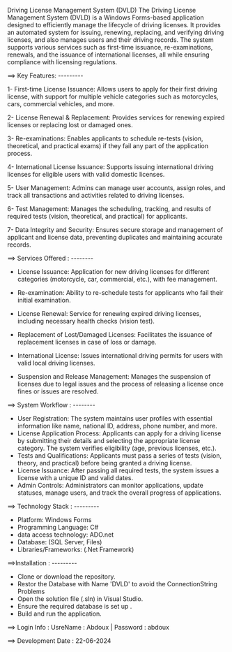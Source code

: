 Driving License Management System (DVLD)
The Driving License Management System (DVLD) is a Windows Forms-based application designed to efficiently manage the lifecycle of driving licenses. It provides an automated system for issuing, renewing, replacing, and verifying driving licenses, and also manages users and their driving records. The system supports various services such as first-time issuance, re-examinations, renewals, and the issuance of international licenses, all while ensuring compliance with licensing regulations.

==> Key Features: ---------

1- First-time License Issuance: Allows users to apply for their first driving license, with support for multiple vehicle categories such as motorcycles, cars, commercial vehicles, and more.

2- License Renewal & Replacement: Provides services for renewing expired licenses or replacing lost or damaged ones.

3- Re-examinations: Enables applicants to schedule re-tests (vision, theoretical, and practical exams) if they fail any part of the application process.

4- International License Issuance: Supports issuing international driving licenses for eligible users with valid domestic licenses.

5- User Management: Admins can manage user accounts, assign roles, and track all transactions and activities related to driving licenses.

6- Test Management: Manages the scheduling, tracking, and results of required tests (vision, theoretical, and practical) for applicants.

7- Data Integrity and Security: Ensures secure storage and management of applicant and license data, preventing 
duplicates and maintaining accurate records.

==> Services Offered : --------
* License Issuance: Application for new driving licenses for different categories (motorcycle, car, commercial, etc.), with fee management.
  
* Re-examination: Ability to re-schedule tests for applicants who fail their initial examination.

* License Renewal: Service for renewing expired driving licenses, including necessary health checks (vision test).
  
* Replacement of Lost/Damaged Licenses: Facilitates the issuance of replacement licenses in case of loss or damage.
  
* International License: Issues international driving permits for users with valid local driving licenses.
  
* Suspension and Release Management: Manages the suspension of licenses due to legal issues and the process of 
releasing a license once fines or issues are resolved.

==> System Workflow : --------

- User Registration: The system maintains user profiles with essential information like name, national ID, address, phone number, and more.
- License Application Process: Applicants can apply for a driving license by submitting their details and selecting the appropriate license category. The system verifies eligibility (age, previous licenses, etc.).
- Tests and Qualifications: Applicants must pass a series of tests (vision, theory, and practical) before being granted a driving license.
- License Issuance: After passing all required tests, the system issues a license with a unique ID and valid dates.
- Admin Controls: Administrators can monitor applications, update statuses, manage users, and track the overall progress of applications.
  
==> Technology Stack : ---------

* Platform: Windows Forms
* Programming Language: C#
* data access technology: ADO.net
* Database: (SQL Server, Files)
* Libraries/Frameworks: (.Net Framework)

==>Installation : ---------

* Clone or download the repository.
* Restor the Database with Name 'DVLD' to avoid the ConnectionString Problems
* Open the solution file (.sln) in Visual Studio.
* Ensure the required database is set up .
* Build and run the application.

==> Login Info :   UsreName : Abdoux  |  Password : abdoux

==> Development Date : 22-06-2024
